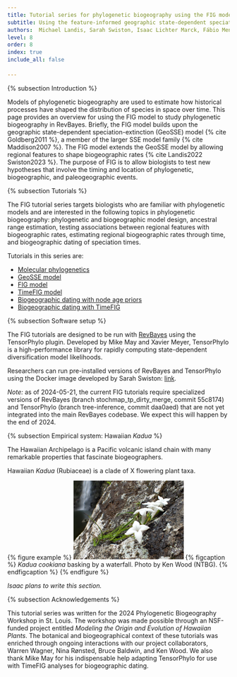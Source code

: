 ```yaml
---
title: Tutorial series for phylogenetic biogeography using the FIG model
subtitle: Using the feature-informed geographic state-dependent speciation-extinction (FIG) model for phylogenetic biogeography
authors:  Michael Landis, Sarah Swiston, Isaac Lichter Marck, Fábio Mendes, Felipe Zapata
level: 8
order: 8
index: true
include_all: false

---
```


{% subsection Introduction %}

Models of phylogenetic biogeography are used to estimate how historical processes have shaped the distribution of species in space over time. This page provides an overview for using the FIG model to study phylogenetic biogeography in RevBayes. Briefly, the FIG model builds upon the geographic state-dependent speciation-extinction (GeoSSE) model {% cite Goldberg2011 %}, a member of the larger SSE model family {% cite Maddison2007 %}. The FIG model extends the GeoSSE model by allowing regional features to shape biogeographic rates {% cite Landis2022 Swiston2023 %}. The purpose of FIG is to allow biologists to test new hypotheses that involve the timing and location of phylogenetic, biogeographic, and paleogeographic events.

{% subsection Tutorials %}

The FIG tutorial series targets biologists who are familiar with phylogenetic models and are interested in the following topics in phylogenetic biogeography: phylogenetic and biogeographic model design, ancestral range estimation, testing associations between regional features with biogeographic rates, estimating regional biogeographic rates through time, and biogeographic dating of speciation times.

Tutorials in this series are:
- [Molecular phylogenetics](../timefig_dating/#molecular-phylogenetics)
- [GeoSSE model](geosse2.html)
- [FIG model](fig.html)
- [TimeFIG model](timefig_simple.html)
- [Biogeographic dating with node age priors](../timefig_dating/#biogeographic-dating-with-node-calibration)
- [Biogeographic dating with TimeFIG](../timefig_dating/#biogeographic-dating-with-timefig)

{% subsection Software setup %}

The FIG tutorials are designed to be run with [RevBayes](https://github.com/revbayes/revbayes) using the TensorPhylo plugin. Developed by Mike May and Xavier Meyer, TensorPhylo is a high-performance library for rapidly computing state-dependent diversification model likelihoods.
 
Researchers can run pre-installed versions of RevBayes and TensorPhylo using the Docker image developed by Sarah Swiston: [link](https://revbayes.github.io/tutorials/docker.html).

*Note:* as of 2024-05-21, the current FIG tutorials require specialized versions of RevBayes (branch stochmap_tp_dirty_merge, commit 55c8174) and TensorPhylo (branch tree-inference, commit daa0aed) that are not yet integrated into the main RevBayes codebase. We expect this will happen by the end of 2024.

{% subsection Empirical system: Hawaiian *Kadua* %}

The Hawaiian Archipelago is a Pacific volcanic island chain with many remarkable properties that fascinate biogeographers.

Hawaiian *Kadua* (Rubiaceae) is a clade of X flowering plant taxa.

{% figure example %}
<img src="figures/kadua_cookiana_ken_wood.jpg" width="250">
{% figcaption %}
*Kadua cookiana* basking by a waterfall. Photo by Ken Wood (NTBG).
{% endfigcaption %}
{% endfigure %}


*Isaac plans to write this section.*

{% subsection Acknowledgements %}

This tutorial series was written for the 2024 Phylogenetic Biogeography Workshop in St. Louis. The workshop was made possible through an NSF-funded project entitled *Modeling the Origin and Evolution of Hawaiian Plants*. The botanical and biogeographical context of these tutorials was enriched through ongoing interactions with our project collaborators, Warren Wagner, Nina Rønsted, Bruce Baldwin, and Ken Wood. We also thank Mike May for his indispensable help adapting TensorPhylo for use with TimeFIG analyses for biogeographic dating. 
